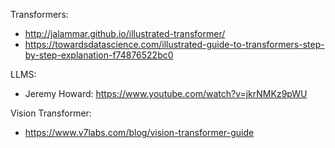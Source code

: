 Transformers:
* http://jalammar.github.io/illustrated-transformer/
* https://towardsdatascience.com/illustrated-guide-to-transformers-step-by-step-explanation-f74876522bc0

LLMS:
* Jeremy Howard: https://www.youtube.com/watch?v=jkrNMKz9pWU

Vision Transformer:
* https://www.v7labs.com/blog/vision-transformer-guide